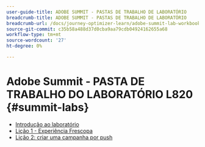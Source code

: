 ```yaml
---
user-guide-title: ADOBE SUMMIT - PASTAS DE TRABALHO DE LABORATÓRIO
breadcrumb-title: ADOBE SUMMIT - PASTAS DE TRABALHO DE LABORATÓRIO
breadcrumb-url: /docs/journey-optimizer-learn/adobe-summit-lab-workbooks/overview.html
source-git-commit: c35b58a488d37d0cba9aa79cdb04924162655a68
workflow-type: tm+mt
source-wordcount: '27'
ht-degree: 0%

---
```



# Adobe Summit - PASTA DE TRABALHO DO LABORATÓRIO L820 {#summit-labs}

+ [Introdução ao laboratório](/help/summit/l820-lab-workbook/lab-overview.md)
+ [Lição 1 - Experiência Frescopa](/help/summit/l820-lab-workbook/lesson-1-experience-frescopa.md)
+ [Lição 2: criar uma campanha por push](/help/summit/l820-lab-workbook/lesson-2-create-a-push-campaign.md)
